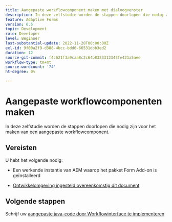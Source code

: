 ```yaml
---
title: Aangepaste workflowcomponent maken met dialoogvenster
description: In deze zelfstudie worden de stappen doorlopen die nodig zijn voor het maken van een aangepaste workflowcomponent.
feature: Adaptive Forms
version: 6.5
topic: Development
role: Developer
level: Beginner
last-substantial-update: 2022-11-28T00:00:00Z
exl-id: 9f00a2f9-d388-4bcc-bdd6-66531dbb3ed2
duration: 12
source-git-commit: f4c621f3a9caa8c2c64b8323312343fe421a5aee
workflow-type: tm+mt
source-wordcount: '74'
ht-degree: 0%

---
```


# Aangepaste workflowcomponenten maken

In deze zelfstudie worden de stappen doorlopen die nodig zijn voor het maken van een aangepaste workflowcomponent.

## Vereisten

U hebt het volgende nodig:

* Een werkende instantie van AEM waarop het pakket Form Add-on is geïnstalleerd

* [Ontwikkelomgeving ingesteld overeenkomstig dit document](https://experienceleague.adobe.com/docs/experience-manager-learn/forms/creating-your-first-osgi-bundle/create-your-first-osgi-bundle.html)

## Volgende stappen

Schrijf uw [aangepaste java-code door Workflowinterface te implementeren](./custom-process-step-aem-workflow.md)
